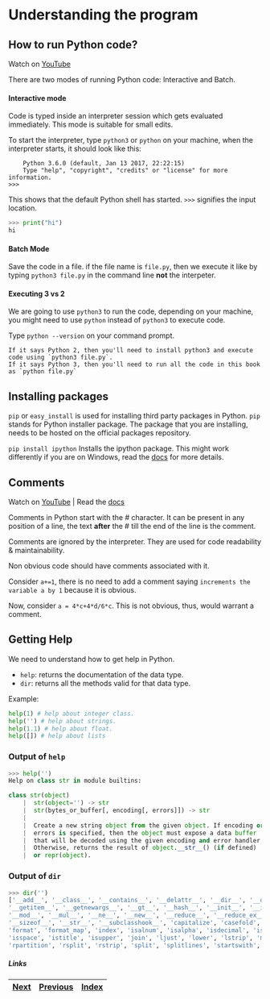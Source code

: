 # Understanding the program

## How to run Python code?

Watch on [YouTube](https://www.youtube.com/watch?v=wSqRUTS7uAg)

There are two modes of running Python code: Interactive and Batch.

#### Interactive mode
Code is typed inside an interpreter session which gets evaluated immediately. This mode is suitable for small edits. 

To start the interpreter, type `python3` or `python` on your machine, when the interpreter starts, it should look like this:

```
    Python 3.6.0 (default, Jan 13 2017, 22:22:15)
    Type "help", "copyright", "credits" or "license" for more information.
>>>
```

This shows that the default Python shell has started. `>>>` signifies the input location. 

```python
>>> print("hi")
hi
```

#### Batch Mode

Save the code in a file. if the file name is `file.py`, then we execute it like by typing `python3 file.py` in the command line **not** the interpeter.


#### Executing 3 vs 2
We are going to use `python3` to run the code, depending on your machine, you might need to use `python` instead of `python3` to execute code. 

Type `python --version` on your command prompt. 

    If it says Python 2, then you'll need to install python3 and execute code using `python3 file.py`.
    If it says Python 3, then you'll need to run all the code in this book as `python file.py`

## Installing packages

`pip` or `easy_install` is used for installing third party packages in Python. `pip` stands for Python installer package. The package that you are installing, needs to be hosted on the official packages repository.

 `pip install ipython` Installs the ipython package. This might work differently if you are on Windows, read the [docs](https://docs.python.org/3/installing/index.html) for more details.

## Comments

Watch on [YouTube](https://www.youtube.com/watch?v=oU1rHEnfgcM) | Read the [docs](https://docs.python.org/3/reference/lexical_analysis.html?highlight=comments#comments)

Comments in Python start with the # character. It can be present in any position of a line, the text **after** the # till the end of the line is the comment.

Comments are ignored by the interpreter. They are used for code readability & maintainability.

Non obvious code should have comments associated with it. 

Consider `a+=1`, there is no need to add a comment saying `increments the variable a by 1` because it is obvious. 

Now, consider `a = 4*c+4*d/6*c`. This is not obvious, thus, would warrant a comment. 

## Getting Help

We need to understand how to get help in Python.

* `help`: returns the documentation of the data type.
* `dir`: returns all the methods valid for that data type.

Example:

```python
help(1) # help about integer class.
help('') # help about strings.
help(1.1) # help about float.
help([]) # help about lists
```

### Output of `help`

```python
>>> help('')
Help on class str in module builtins:

class str(object)
	|  str(object='') -> str
	|  str(bytes_or_buffer[, encoding[, errors]]) -> str
	|
	|  Create a new string object from the given object. If encoding or
	|  errors is specified, then the object must expose a data buffer
	|  that will be decoded using the given encoding and error handler.
	|  Otherwise, returns the result of object.__str__() (if defined)
	|  or repr(object).
```

### Output of `dir`

```python
>>> dir('')
['__add__', '__class__', '__contains__', '__delattr__', '__dir__', '__doc__', '__eq__', '__format__', '__ge__', '__getattribute__',
'__getitem__', '__getnewargs__', '__gt__', '__hash__', '__init__', '__init_subclass__', '__iter__', '__le__', '__len__', '__lt__', 
'__mod__', '__mul__', '__ne__', '__new__', '__reduce__', '__reduce_ex__', '__repr__', '__rmod__', '__rmul__', '__setattr__', 
'__sizeof__', '__str__', '__subclasshook__', 'capitalize', 'casefold', 'center', 'count', 'encode', 'endswith', 'expandtabs', 'find', 
'format', 'format_map', 'index', 'isalnum', 'isalpha', 'isdecimal', 'isdigit', 'isidentifier', 'islower', 'isnumeric', 'isprintable', 
'isspace', 'istitle', 'isupper', 'join', 'ljust', 'lower', 'lstrip', 'maketrans', 'partition', 'replace', 'rfind', 'rindex', 'rjust', 
'rpartition', 'rsplit', 'rstrip', 'split', 'splitlines', 'startswith', 'strip', 'swapcase', 'title', 'translate', 'upper', 'zfill']
```


##### Links

|[Next](03-01-understanding-variables.md) | [Previous](01-intro-to-python.md) |  [Index](https://github.com/thewhitetulip/build-app-with-python-antitextbook/blob/master/SUMMARY.md)
| --------| --------| --------| 
